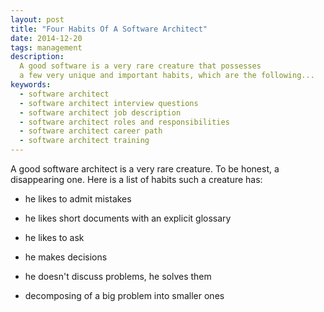 ```yaml
---
layout: post
title: "Four Habits Of A Software Architect"
date: 2014-12-20
tags: management
description:
  A good software is a very rare creature that possesses
  a few very unique and important habits, which are the following...
keywords:
  - software architect
  - software architect interview questions
  - software architect job description
  - software architect roles and responsibilities
  - software architect career path
  - software architect training
---
```


A good software architect is a very rare creature. To be honest,
a disappearing one. Here is a list of habits such a creature has:

 * he likes to admit mistakes

 * he likes short documents with an explicit glossary

 * he likes to ask

 * he makes decisions

 * he doesn't discuss problems, he solves them

 * decomposing of a big problem into smaller ones


<!--more-->

